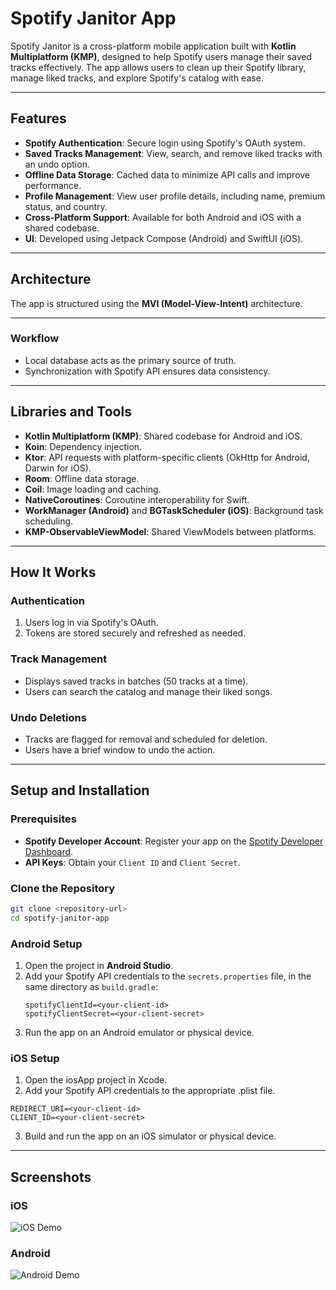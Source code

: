 # Spotify Janitor App

Spotify Janitor is a cross-platform mobile application built with **Kotlin Multiplatform (KMP)**, designed to help Spotify users manage their saved tracks effectively. The app allows users to clean up their Spotify library, manage liked tracks, and explore Spotify's catalog with ease.

---

## Features

- **Spotify Authentication**: Secure login using Spotify's OAuth system.
- **Saved Tracks Management**: View, search, and remove liked tracks with an undo option.
- **Offline Data Storage**: Cached data to minimize API calls and improve performance.
- **Profile Management**: View user profile details, including name, premium status, and country.
- **Cross-Platform Support**: Available for both Android and iOS with a shared codebase.
- **UI**: Developed using Jetpack Compose (Android) and SwiftUI (iOS).

---

## Architecture

The app is structured using the **MVI (Model-View-Intent)** architecture.

---

### Workflow
- Local database acts as the primary source of truth.
- Synchronization with Spotify API ensures data consistency.

---

## Libraries and Tools

- **Kotlin Multiplatform (KMP)**: Shared codebase for Android and iOS.
- **Koin**: Dependency injection.
- **Ktor**: API requests with platform-specific clients (OkHttp for Android, Darwin for iOS).
- **Room**: Offline data storage.
- **Coil**: Image loading and caching.
- **NativeCoroutines**: Coroutine interoperability for Swift.
- **WorkManager (Android)** and **BGTaskScheduler (iOS)**: Background task scheduling.
- **KMP-ObservableViewModel**: Shared ViewModels between platforms.

---

## How It Works

### Authentication
1. Users log in via Spotify's OAuth.
2. Tokens are stored securely and refreshed as needed.

### Track Management
- Displays saved tracks in batches (50 tracks at a time).
- Users can search the catalog and manage their liked songs.

### Undo Deletions
- Tracks are flagged for removal and scheduled for deletion.
- Users have a brief window to undo the action.

---

## Setup and Installation

### Prerequisites
- **Spotify Developer Account**: Register your app on the [Spotify Developer Dashboard](https://developer.spotify.com/dashboard/).
- **API Keys**: Obtain your `Client ID` and `Client Secret`.

### Clone the Repository
```bash
git clone <repository-url>
cd spotify-janitor-app
```

### Android Setup

1. Open the project in **Android Studio**.
2. Add your Spotify API credentials to the `secrets.properties` file, in the same directory as `build.gradle`:
   ```properties
   spotifyClientId=<your-client-id>
   spotifyClientSecret=<your-client-secret>
   ```
3.	Run the app on an Android emulator or physical device.

### iOS Setup
1.	Open the iosApp project in Xcode.
2.	Add your Spotify API credentials to the appropriate .plist file.
   ```properties
   REDIRECT_URI=<your-client-id>
   CLIENT_ID=<your-client-secret>
   ```
3.	Build and run the app on an iOS simulator or physical device.

---

## Screenshots

### iOS
![iOS Demo](demo/ios_Simulator.gif)

### Android
![Android Demo](demo/android_Simulator.gif)
